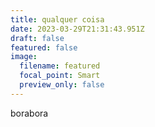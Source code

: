 ```yaml
---
title: qualquer coisa
date: 2023-03-29T21:31:43.951Z
draft: false
featured: false
image:
  filename: featured
  focal_point: Smart
  preview_only: false
---
```

b﻿orabora